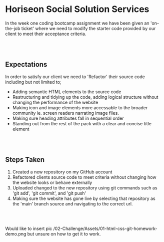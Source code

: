 # Horiseon Social Solution Services
In the week one coding bootcamp assignment we have been given an 'on-the-job ticket' where we need to modify the starter code provided by our client to meet their acceptance criteria.

<br><br>

## Expectations
In order to satisfy our client we need to 'Refactor' their source code including but not limited to;
* Adding semantic HTML elements to the source code
* Restructuring and tidying up the code, adding logical structure without changing the performance of the website
* Making icon and image elements more accessable to the broader community ie. screen readers narrating image files.
* Making sure heading attributes fall in sequential order
* Standing out from the rest of the pack with a clear and concise title element

<br><br>

## Steps Taken
1. Created a new repository on my GitHub account
2. Refactored clients source code to meet criteria without changing how the website looks or behave externally
3. Uploaded changed to the new repository using git commands such as 'git add', 'git commit', and 'git push'
4. Making sure the website has gone live by selecting that repository as the 'main' branch source and navigating to the correct url.

<br><br>

Would like to insert pic /02-Challenge/Assets/01-html-css-git-homework-demo.png but unsure on how to get it to work.